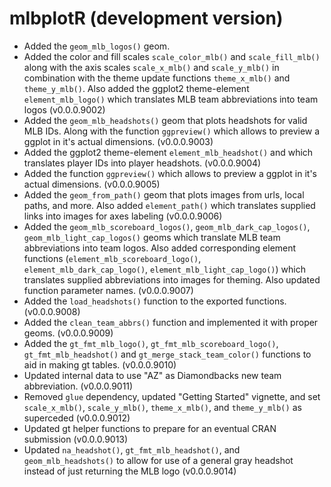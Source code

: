 # mlbplotR (development version)

* Added the `geom_mlb_logos()` geom.
* Added the color and fill scales `scale_color_mlb()` and `scale_fill_mlb()` along with the axis scales `scale_x_mlb()` and `scale_y_mlb()` in combination with the theme update functions `theme_x_mlb()` and `theme_y_mlb()`. Also added the ggplot2 theme-element `element_mlb_logo()` which translates MLB team abbreviations into team logos (v0.0.0.9002)
* Added the `geom_mlb_headshots()` geom that plots headshots for valid MLB IDs. Along with the function `ggpreview()` which allows to preview a ggplot in it's actual dimensions. (v0.0.0.9003)
* Added the ggplot2 theme-element `element_mlb_headshot()` and  which translates player IDs into player headshots. (v0.0.0.9004)
* Added the function `ggpreview()` which allows to preview a ggplot in it's actual dimensions. (v0.0.0.9005)
* Added the `geom_from_path()` geom that plots images from urls, local paths, and more. Also added `element_path()` which translates supplied links into images for axes labeling (v0.0.0.9006)
* Added the `geom_mlb_scoreboard_logos()`, `geom_mlb_dark_cap_logos()`, `geom_mlb_light_cap_logos()` geoms which translate MLB team abbreviations into team logos. Also added corresponding element functions (`element_mlb_scoreboard_logo()`, `element_mlb_dark_cap_logo()`, `element_mlb_light_cap_logo()`) which translates supplied abbreviations into images for theming. Also updated function parameter names. (v0.0.0.9007)
* Added the `load_headshots()` function to the exported functions. (v0.0.0.9008)
* Added the `clean_team_abbrs()` function and implemented it with proper geoms. (v0.0.0.9009)
* Added the `gt_fmt_mlb_logo()`, `gt_fmt_mlb_scoreboard_logo()`, `gt_fmt_mlb_headshot()` and `gt_merge_stack_team_color()` functions to aid in making gt tables. (v0.0.0.9010)
* Updated internal data to use "AZ" as Diamondbacks new team abbreviation. (v0.0.0.9011)
* Removed `glue` dependency, updated "Getting Started" vignette, and set `scale_x_mlb()`, `scale_y_mlb()`, `theme_x_mlb()`, and `theme_y_mlb()` as superceded (v0.0.0.9012)
* Updated gt helper functions to prepare for an eventual CRAN submission (v0.0.0.9013)
* Updated `na_headshot()`, `gt_fmt_mlb_headshot()`, and `geom_mlb_headshots()` to allow for use of a general gray headshot instead of just returning the MLB logo (v0.0.0.9014)
